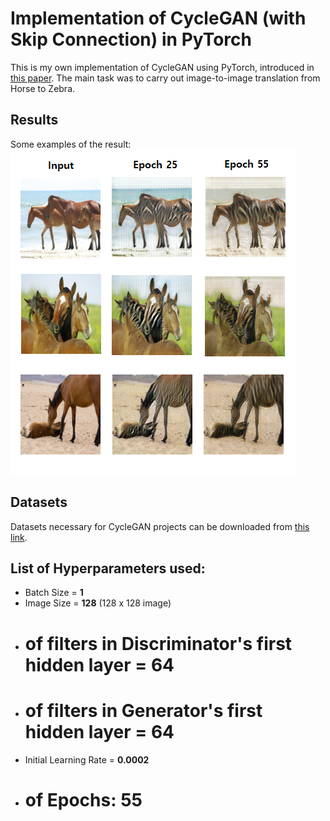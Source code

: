 # Implementation of CycleGAN (with Skip Connection) in PyTorch

This is my own implementation of CycleGAN using PyTorch, introduced in [this paper](https://arxiv.org/pdf/1703.10593.pdf).
The main task was to carry out image-to-image translation from Horse to Zebra.

## Results

Some examples of the result:
<img src="notebook_images/skip_A2B.png">

## Datasets

Datasets necessary for CycleGAN projects can be downloaded from [this link](http://people.eecs.berkeley.edu/~taesung_park/CycleGAN/datasets/).

## List of Hyperparameters used:

* Batch Size = **1**
* Image Size = **128**  (128 x 128 image)
* # of filters in Discriminator's first hidden layer = **64**
* # of filters in Generator's first hidden layer = **64**
* Initial Learning Rate = **0.0002**
* # of Epochs: **55**

